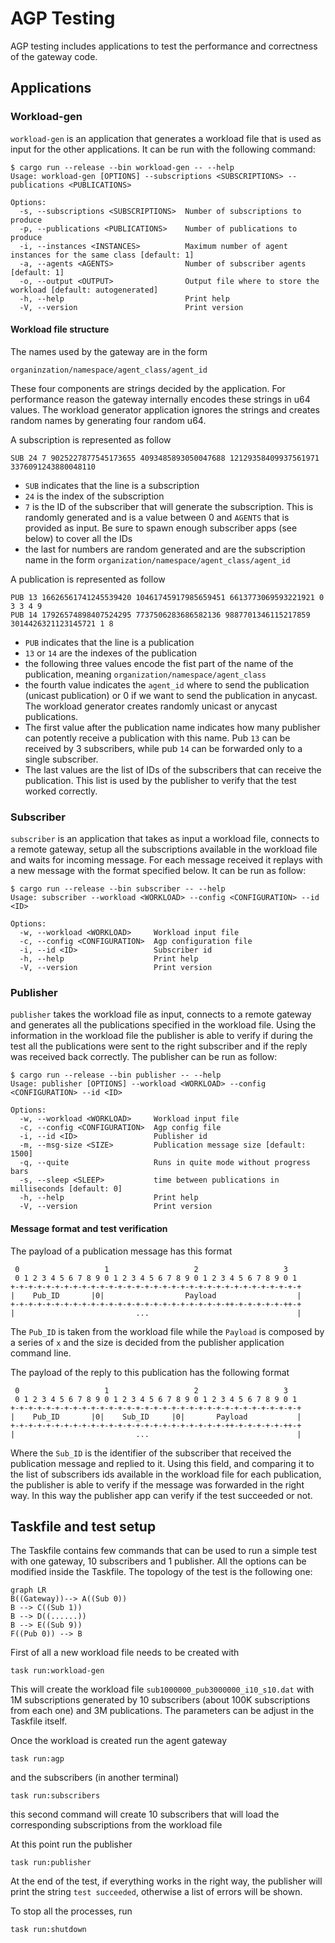 # AGP Testing

AGP testing includes applications to test the performance and correctness of the gateway code.

## Applications
### Workload-gen
```workload-gen``` is an application that generates a workload file that is used as input for the other applications. It can be run with the following command:
```
$ cargo run --release --bin workload-gen -- --help
Usage: workload-gen [OPTIONS] --subscriptions <SUBSCRIPTIONS> --publications <PUBLICATIONS>

Options:
  -s, --subscriptions <SUBSCRIPTIONS>  Number of subscriptions to produce
  -p, --publications <PUBLICATIONS>    Number of publications to produce
  -i, --instances <INSTANCES>          Maximum number of agent instances for the same class [default: 1]
  -a, --agents <AGENTS>                Number of subscriber agents [default: 1]
  -o, --output <OUTPUT>                Output file where to store the workload [default: autogenerated]
  -h, --help                           Print help
  -V, --version                        Print version
```

#### Workload file structure
The names used by the gateway are in the form
```
organinzation/namespace/agent_class/agent_id
```
These four components are strings decided by the application. For performance reason the gateway internally encodes these strings in u64 values. The workload generator application ignores the strings and creates random names by generating four random u64.

A subscription is represented as follow
```
SUB 24 7 9025227877545173655 4093485893050047688 12129358409937561971 3376091243880048110
```
- ```SUB``` indicates that the line is a subscription 
- ```24``` is the index of the subscription
- ```7``` is the ID of the subscriber that will generate the subscription. This is randomly generated and is a value between 0 and ```AGENTS``` that is provided as input. Be sure to spawn enough subscriber apps (see below) to cover all the IDs
- the last for numbers are random generated and are the subscription name in the form ```organization/namespace/agent_class/agent_id```

A publication is represented as follow
```
PUB 13 16626561741245539420 10461745917985659451 6613773069593221921 0 3 3 4 9
PUB 14 17926574898407524295 7737506283686582136 9887701346115217859 3014426321123145721 1 8
```
- ```PUB``` indicates that the line is a publication
- ```13``` or ```14``` are the indexes of the publication
- the following three values encode the fist part of the name of the publication, meaning ```organization/namespace/agent_class```
- the fourth value indicates the ```agent_id``` where to send the publication (unicast publication) or 0 if we want to send the publication in anycast. The workload generator creates randomly unicast or anycast publications.
- The first value after the publication name indicates how many publisher can potently receive a publication with this name. Pub ```13``` can be received by 3 subscribers, while pub ```14``` can be forwarded only to a single subscriber.
- The last values are the list of IDs of the subscribers that can receive the publication. This list is used by the publisher to verify that the test worked correctly.

### Subscriber
```subscriber``` is an application that takes as input a workload file, connects to a remote gateway, setup all the subscriptions available in the workload file and waits for incoming message. For each message received it replays with a new message with the format specified below. It can be run as follow:
```
$ cargo run --release --bin subscriber -- --help
Usage: subscriber --workload <WORKLOAD> --config <CONFIGURATION> --id <ID>

Options:
  -w, --workload <WORKLOAD>     Workload input file
  -c, --config <CONFIGURATION>  Agp configuration file
  -i, --id <ID>                 Subscriber id
  -h, --help                    Print help
  -V, --version                 Print version
```

### Publisher
```publisher``` takes the workload file as input, connects to a remote gateway and generates all the publications specified in the workload file. Using the information in the workload file the publisher is able to verify if during the test all the publications were sent to the right subscriber and if the reply was received back correctly. The publisher can be run as follow:
```
$ cargo run --release --bin publisher -- --help
Usage: publisher [OPTIONS] --workload <WORKLOAD> --config <CONFIGURATION> --id <ID>

Options:
  -w, --workload <WORKLOAD>     Workload input file
  -c, --config <CONFIGURATION>  Agp config file
  -i, --id <ID>                 Publisher id
  -m, --msg-size <SIZE>         Publication message size [default: 1500]
  -q, --quite                   Runs in quite mode without progress bars
  -s, --sleep <SLEEP>           time between publications in milliseconds [default: 0]
  -h, --help                    Print help
  -V, --version                 Print version
```

#### Message format and test verification
The payload of a publication message has this format
```
 0                   1                   2                   3
 0 1 2 3 4 5 6 7 8 9 0 1 2 3 4 5 6 7 8 9 0 1 2 3 4 5 6 7 8 9 0 1
+-+-+-+-+-+-+-+-+-+-+-+-+-+-+-+-+-+-+-+-+-+-+-+-+-+-+-+-+-+-+-+-+
|    Pub_ID       |0|                  Payload                  |
+-+-+-+-+-+-+-+-+-+-+-+-+-+-+-+-+-+-+-+-+-+-+-+-++-+-+-+-+-+-++-+
|                           ...                                 |
```

The ```Pub_ID``` is taken from the workload file while the ```Payload``` is composed by a series of ```x``` and the size is decided from the publisher application command line.

The payload of the reply to this publication has the following format
```
 0                   1                   2                   3
 0 1 2 3 4 5 6 7 8 9 0 1 2 3 4 5 6 7 8 9 0 1 2 3 4 5 6 7 8 9 0 1
+-+-+-+-+-+-+-+-+-+-+-+-+-+-+-+-+-+-+-+-+-+-+-+-+-+-+-+-+-+-+-+-+
|    Pub_ID       |0|    Sub_ID     |0|       Payload           |
+-+-+-+-+-+-+-+-+-+-+-+-+-+-+-+-+-+-+-+-+-+-+-+-++-+-+-+-+-+-++-+
|                           ...                                 |
```
Where the ```Sub_ID``` is the identifier of the subscriber that received the publication message and replied to it. Using this field, and comparing it to the list of subscribers ids available in the workload file for each publication, the  publisher is able to verify if the message was forwarded in the right way. In this way the publisher app can verify if the test succeeded or not.


## Taskfile and test setup
The Taskfile contains few commands that can be used to run a simple test with one gateway, 10 subscribers and 1 publisher. All the options can be modified inside the Taskfile. The topology of the test is the following one:
```mermaid
graph LR
B((Gateway))--> A((Sub 0))
B --> C((Sub 1))
B --> D((......))
B --> E((Sub 9))
F((Pub 0)) --> B
```

First of all a new workload file needs to be created with 
```
task run:workload-gen
```
This will create the workload file ```sub1000000_pub3000000_i10_s10.dat``` with 1M subscriptions generated by 10 subscribers (about 100K subscriptions from each one) and 3M publications. The parameters can be adjust in the Taskfile itself.

Once the workload is created run the agent gateway
```
task run:agp
```
and the subscribers (in another terminal)
```
task run:subscribers
```
this second command will create 10 subscribers that will load the corresponding subscriptions from the workload file

At this point run the publisher
```
task run:publisher
```
At the end of the test, if everything works in the right way, the publisher will print the string ```test succeeded```, otherwise a list of errors will be shown.

To stop all the processes, run 
```
task run:shutdown
```